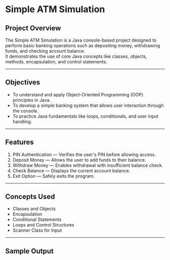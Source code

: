 # Simple ATM Simulation

## Project Overview
The Simple ATM Simulation is a Java console-based project designed to perform basic banking operations such as depositing money, withdrawing funds, and checking account balance.  
It demonstrates the use of core Java concepts like classes, objects, methods, encapsulation, and control statements.

---

## Objectives
- To understand and apply Object-Oriented Programming (OOP) principles in Java.  
- To develop a simple banking system that allows user interaction through the console.  
- To practice Java fundamentals like loops, conditionals, and user input handling.

---

## Features
1. PIN Authentication — Verifies the user's PIN before allowing access.  
2. Deposit Money — Allows the user to add funds to their balance.  
3. Withdraw Money — Enables withdrawal with insufficient balance check.  
4. Check Balance — Displays the current account balance.  
5. Exit Option — Safely exits the program.

---

## Concepts Used
- Classes and Objects  
- Encapsulation  
- Conditional Statements  
- Loops and Control Structures  
- Scanner Class for Input  

---

## Sample Output
